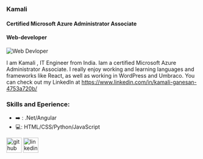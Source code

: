 ### Kamali
#### Certified Microsoft Azure Administrator Associate
#### Web-developer
![Web Devloper](https://media.licdn.com/dms/image/D4E16AQERSfFQYLkOfQ/profile-displaybackgroundimage-shrink_350_1400/0/1684015305807?e=1701907200&v=beta&t=UTXSerBkKIgbEjRVfaLsMiliVAvf3ZSPsaMRw71Z9vI)

I am Kamali , IT Engineer from India. Iam a certified Microsoft Azure Administrator Associate. I really enjoy working and learning languages and frameworks like React, as well as working in WordPress and Umbraco. You can check out my LinkedIn at https://www.linkedin.com/in/kamali-ganesan-4753a720b/

### Skills and Eperience:

* ➡️ : .Net/Angular
* 💻: HTML/CSS/Python/JavaScript




[<img src='https://cdn.jsdelivr.net/npm/simple-icons@3.0.1/icons/github.svg' alt='github' height='40'>](https://github.com/kamali2305)  [<img src='https://cdn.jsdelivr.net/npm/simple-icons@3.0.1/icons/linkedin.svg' alt='linkedin' height='40'>](https://www.linkedin.com/in/https://www.linkedin.com/in/kamali-ganesan-4753a720b//)  


